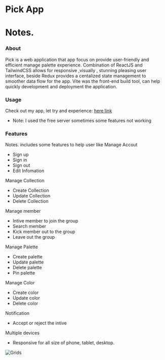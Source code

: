 # Pick App

# Notes.

### About

Pick is a web application that app focus on provide user-friendly and efficient manage palette experience. Combination of ReactJS and TailwindCSS allows for responsive ,visually , stunning pleasing user interface, beside Redux provides a centalized state management to smoother data flow for the app. Vite was the front-end build tool, can help quickly development and deployment the application.

### Usage 

Check out my app, let try and experience: <a href="https://pickapp.glitch.me">here link</a>
* Note: I used the free server sometimes some features not working

### Features

Notes. includes some features to help user like
  Manage Accout 
  + Sign up
  + Sign in
  + Sign out
  + Edit Infomation
  
  Manage Collection
  + Create Collection
  + Update Collection
  + Delete Collection
 
  Manage member
  + Intive member to join the group
  + Search member
  + Kick member out to the group
  + Leave out the group
  
  Manage Palette  
  + Create palette 
  + Update palette
  + Delete palette
  + Pin palette

Manage Color 
  + Create color 
  + Update color
  + Delete color
  
  Notification 
  + Accept or reject the intive
  
  Multiple devices 
  + Responsive for all size of phone, tablet, desktop.

![Grids](https://github.com/trinhqhuy/pickapp/assets/77260252/9eab4cf3-9a57-437f-a8dc-97b690892c6a)
